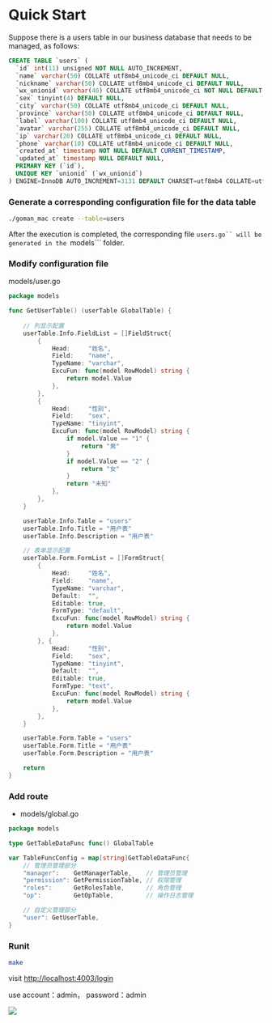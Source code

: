 # Quick Start

Suppose there is a users table in our business database that needs to be managed, as follows:

```sql
CREATE TABLE `users` (
  `id` int(11) unsigned NOT NULL AUTO_INCREMENT,
  `name` varchar(50) COLLATE utf8mb4_unicode_ci DEFAULT NULL,
  `nickname` varchar(50) COLLATE utf8mb4_unicode_ci DEFAULT NULL,
  `wx_unionid` varchar(40) COLLATE utf8mb4_unicode_ci NOT NULL DEFAULT '',
  `sex` tinyint(4) DEFAULT NULL,
  `city` varchar(50) COLLATE utf8mb4_unicode_ci DEFAULT NULL,
  `province` varchar(50) COLLATE utf8mb4_unicode_ci DEFAULT NULL,
  `label` varchar(100) COLLATE utf8mb4_unicode_ci DEFAULT NULL,
  `avatar` varchar(255) COLLATE utf8mb4_unicode_ci DEFAULT NULL,
  `ip` varchar(20) COLLATE utf8mb4_unicode_ci DEFAULT NULL,
  `phone` varchar(10) COLLATE utf8mb4_unicode_ci DEFAULT NULL,
  `created_at` timestamp NOT NULL DEFAULT CURRENT_TIMESTAMP,
  `updated_at` timestamp NULL DEFAULT NULL,
  PRIMARY KEY (`id`),
  UNIQUE KEY `unionid` (`wx_unionid`)
) ENGINE=InnoDB AUTO_INCREMENT=3131 DEFAULT CHARSET=utf8mb4 COLLATE=utf8mb4_unicode_ci;
```

### Generate a corresponding configuration file for the data table

```bash
./goman_mac create --table=users
```

After the execution is completed, the corresponding file ```users.go`` will be generated in the ```models``` folder.

### Modify configuration file


models/user.go

```go
package models

func GetUserTable() (userTable GlobalTable) {
    
    // 列显示配置
	userTable.Info.FieldList = []FieldStruct{
		{
			Head:     "姓名",
			Field:    "name",
			TypeName: "varchar",
			ExcuFun: func(model RowModel) string {
                return model.Value
            },
		},
		{
			Head:     "性别",
			Field:    "sex",
			TypeName: "tinyint",
			ExcuFun: func(model RowModel) string {
				if model.Value == "1" {
					return "男"
				}
				if model.Value == "2" {
					return "女"
				}
				return "未知"
			},
		},
	}

	userTable.Info.Table = "users"
	userTable.Info.Title = "用户表"
	userTable.Info.Description = "用户表"

    // 表单显示配置
	userTable.Form.FormList = []FormStruct{
		{
			Head:     "姓名",
			Field:    "name",
			TypeName: "varchar",
			Default:  "",
			Editable: true,
			FormType: "default",
			ExcuFun: func(model RowModel) string {
                return model.Value
            },
		}, {
			Head:     "性别",
			Field:    "sex",
			TypeName: "tinyint",
			Default:  "",
			Editable: true,
			FormType: "text",
			ExcuFun: func(model RowModel) string {
                return model.Value
            },
		},
	}

	userTable.Form.Table = "users"
	userTable.Form.Title = "用户表"
	userTable.Form.Description = "用户表"

	return
}
```

### Add route

- models/global.go

```go
package models

type GetTableDataFunc func() GlobalTable

var TableFuncConfig = map[string]GetTableDataFunc{
	// 管理员管理部分
	"manager":    GetManagerTable,    // 管理员管理
	"permission": GetPermissionTable, // 权限管理
	"roles":      GetRolesTable,      // 角色管理
	"op":         GetOpTable,         // 操作日志管理

	// 自定义管理部分
	"user": GetUserTable,
}
```

### Runit

```bash
make
```
visit [http://localhost:4003/login](http://localhost:4003/login)

use account：admin， password：admin

![](https://ws1.sinaimg.cn/large/006tKfTcly1ft3wwounwjj31kw0w17wl.jpg)
